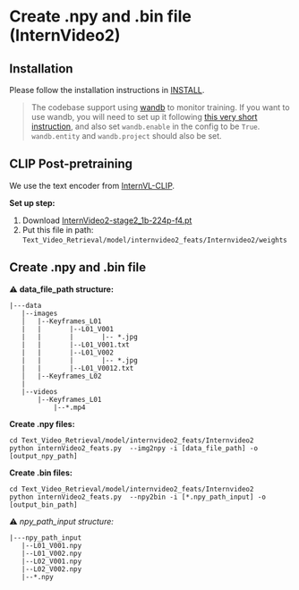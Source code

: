 # Create .npy and .bin file (InternVideo2)

## Installation

Please follow the installation instructions in [INSTALL](./INSTALL.md).

>The codebase support using [wandb](https://wandb.ai/) to monitor training. If you want to use wandb, you will need to set up it following [this very short instruction](https://docs.wandb.ai/quickstart#1.-set-up-wandb), and also set `wandb.enable` in the config to be `True`. `wandb.entity` and `wandb.project` should also be set.


## CLIP Post-pretraining

We use the text encoder from [InternVL-CLIP](https://github.com/OpenGVLab/InternVL/tree/main/clip_benchmark).


**Set up step:**
1. Download [InternVideo2-stage2_1b-224p-f4.pt](https://huggingface.co/OpenGVLab/InternVideo2/blob/main/InternVideo2-stage2_1b-224p-f4.pt) 
2. Put this file in path: `Text_Video_Retrieval/model/internvideo2_feats/Internvideo2/weights`


## Create .npy and .bin file
:warning: **data_file_path structure:**
```$ tree -d
|---data
   |--images
   │   |--Keyframes_L01
   |   |       |--L01_V001
   |   |       |       |-- *.jpg
   |   |       |--L01_V001.txt
   |   |       |--L01_V002
   |   |       |       |-- *.jpg
   |   |       |--L01_V0012.txt
   │   |--Keyframes_L02
   |
   |--videos
       |--Keyframes_L01
           |--*.mp4
```
**Create .npy files:**
```shell
cd Text_Video_Retrieval/model/internvideo2_feats/Internvideo2
python internVideo2_feats.py  --img2npy -i [data_file_path] -o [output_npy_path]
```

**Create .bin files:**
```shell
cd Text_Video_Retrieval/model/internvideo2_feats/Internvideo2
python internVideo2_feats.py  --npy2bin -i [*.npy_path_input] -o [output_bin_path]
```
:warning: *npy_path_input structure:*
```$ tree -d
|---npy_path_input
   |--L01_V001.npy
   |--L01_V002.npy
   |--L02_V001.npy
   |--L02_V002.npy
   |--*.npy

```


